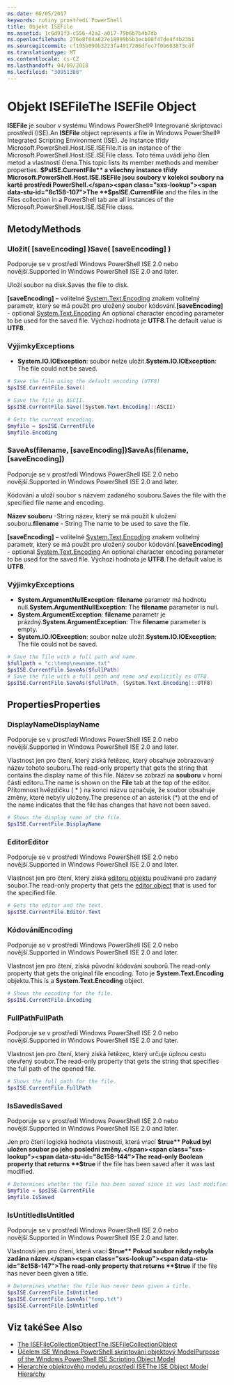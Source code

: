 ```yaml
---
ms.date: 06/05/2017
keywords: rutiny prostředí PowerShell
title: Objekt ISEFile
ms.assetid: 1c6d91f3-c556-42a2-a017-79b6b7b4b7db
ms.openlocfilehash: 276e8f04a827e18999b5b3ecb08f47de4f4b23b1
ms.sourcegitcommit: cf195b090b3223fa4917206dfec7f0b603873cdf
ms.translationtype: MT
ms.contentlocale: cs-CZ
ms.lasthandoff: 04/09/2018
ms.locfileid: "30951388"
---
```

# <a name="the-isefile-object"></a><span data-ttu-id="8c158-103">Objekt ISEFile</span><span class="sxs-lookup"><span data-stu-id="8c158-103">The ISEFile Object</span></span>

<span data-ttu-id="8c158-104">**ISEFile** je soubor v systému Windows PowerShell® Integrované skriptovací prostředí (ISE).</span><span class="sxs-lookup"><span data-stu-id="8c158-104">An **ISEFile** object represents a file in Windows PowerShell® Integrated Scripting Environment (ISE).</span></span> <span data-ttu-id="8c158-105">Je instance třídy Microsoft.PowerShell.Host.ISE.ISEFile.</span><span class="sxs-lookup"><span data-stu-id="8c158-105">It is an instance of the Microsoft.PowerShell.Host.ISE.ISEFile class.</span></span> <span data-ttu-id="8c158-106">Toto téma uvádí jeho člen metod a vlastností člena.</span><span class="sxs-lookup"><span data-stu-id="8c158-106">This topic lists its member methods and member properties.</span></span> <span data-ttu-id="8c158-107">**$PsISE.CurrentFile** a všechny instance třídy Microsoft.PowerShell.Host.ISE.ISEFile jsou soubory v kolekci soubory na kartě prostředí PowerShell.</span><span class="sxs-lookup"><span data-stu-id="8c158-107">The **$psISE.CurrentFile** and the files in the Files collection in a PowerShell tab are all instances of the Microsoft.PowerShell.Host.ISE.ISEFile class.</span></span>

## <a name="methods"></a><span data-ttu-id="8c158-108">Metody</span><span class="sxs-lookup"><span data-stu-id="8c158-108">Methods</span></span>

### <a name="save-saveencoding-"></a><span data-ttu-id="8c158-109">Uložit\( \[saveEncoding\] \)</span><span class="sxs-lookup"><span data-stu-id="8c158-109">Save\( \[saveEncoding\] \)</span></span>

<span data-ttu-id="8c158-110">Podporuje se v prostředí Windows PowerShell ISE 2.0 nebo novější.</span><span class="sxs-lookup"><span data-stu-id="8c158-110">Supported in Windows PowerShell ISE 2.0 and later.</span></span>

<span data-ttu-id="8c158-111">Uloží soubor na disk.</span><span class="sxs-lookup"><span data-stu-id="8c158-111">Saves the file to disk.</span></span>

<span data-ttu-id="8c158-112">**\[saveEncoding\]**  – volitelné [System.Text.Encoding](http://msdn.microsoft.com/library/system.text.encoding.aspx) znakem volitelný parametr, který se má použít pro uložený soubor kódování.</span><span class="sxs-lookup"><span data-stu-id="8c158-112">**\[saveEncoding\]** - optional [System.Text.Encoding](http://msdn.microsoft.com/library/system.text.encoding.aspx) An optional character encoding parameter to be used for the saved file.</span></span> <span data-ttu-id="8c158-113">Výchozí hodnota je **UTF8**.</span><span class="sxs-lookup"><span data-stu-id="8c158-113">The default value is **UTF8**.</span></span>

### <a name="exceptions"></a><span data-ttu-id="8c158-114">Výjimky</span><span class="sxs-lookup"><span data-stu-id="8c158-114">Exceptions</span></span>

- <span data-ttu-id="8c158-115">**System.IO.IOException**: soubor nelze uložit.</span><span class="sxs-lookup"><span data-stu-id="8c158-115">**System.IO.IOException**: The file could not be saved.</span></span>

```powershell
# Save the file using the default encoding (UTF8)
$psISE.CurrentFile.Save()

# Save the file as ASCII.
$psISE.CurrentFile.Save([System.Text.Encoding]::ASCII)

# Gets the current encoding.
$myfile = $psISE.CurrentFile
$myfile.Encoding
```

### <a name="saveasfilename-saveencoding"></a><span data-ttu-id="8c158-116">SaveAs\(filename, \[saveEncoding\]\)</span><span class="sxs-lookup"><span data-stu-id="8c158-116">SaveAs\(filename, \[saveEncoding\]\)</span></span>

<span data-ttu-id="8c158-117">Podporuje se v prostředí Windows PowerShell ISE 2.0 nebo novější.</span><span class="sxs-lookup"><span data-stu-id="8c158-117">Supported in Windows PowerShell ISE 2.0 and later.</span></span>

<span data-ttu-id="8c158-118">Kódování a uloží soubor s názvem zadaného souboru.</span><span class="sxs-lookup"><span data-stu-id="8c158-118">Saves the file with the specified file name and encoding.</span></span>

<span data-ttu-id="8c158-119">**Název souboru** -String název, který se má použít k uložení souboru.</span><span class="sxs-lookup"><span data-stu-id="8c158-119">**filename** - String The name to be used to save the file.</span></span>

<span data-ttu-id="8c158-120">**\[saveEncoding\]**  – volitelné [System.Text.Encoding](http://msdn.microsoft.com/library/system.text.encoding.aspx) znakem volitelný parametr, který se má použít pro uložený soubor kódování.</span><span class="sxs-lookup"><span data-stu-id="8c158-120">**\[saveEncoding\]** - optional [System.Text.Encoding](http://msdn.microsoft.com/library/system.text.encoding.aspx) An optional character encoding parameter to be used for the saved file.</span></span> <span data-ttu-id="8c158-121">Výchozí hodnota je **UTF8**.</span><span class="sxs-lookup"><span data-stu-id="8c158-121">The default value is **UTF8**.</span></span>

### <a name="exceptions"></a><span data-ttu-id="8c158-122">Výjimky</span><span class="sxs-lookup"><span data-stu-id="8c158-122">Exceptions</span></span>

- <span data-ttu-id="8c158-123">**System.ArgumentNullException**: **filename** parametr má hodnotu null.</span><span class="sxs-lookup"><span data-stu-id="8c158-123">**System.ArgumentNullException**: The **filename** parameter is null.</span></span>
- <span data-ttu-id="8c158-124">**System.ArgumentException**: **filename** parametr je prázdný.</span><span class="sxs-lookup"><span data-stu-id="8c158-124">**System.ArgumentException**: The **filename** parameter is empty.</span></span>
- <span data-ttu-id="8c158-125">**System.IO.IOException**: soubor nelze uložit.</span><span class="sxs-lookup"><span data-stu-id="8c158-125">**System.IO.IOException**: The file could not be saved.</span></span>

```powershell
# Save the file with a full path and name.
$fullpath = "c:\temp\newname.txt"
$psISE.CurrentFile.SaveAs($fullPath)
# Save the file with a full path and name and explicitly as UTF8.
$psISE.CurrentFile.SaveAs($fullPath, [System.Text.Encoding]::UTF8)
```

## <a name="properties"></a><span data-ttu-id="8c158-126">Properties</span><span class="sxs-lookup"><span data-stu-id="8c158-126">Properties</span></span>

### <a name="displayname"></a><span data-ttu-id="8c158-127">DisplayName</span><span class="sxs-lookup"><span data-stu-id="8c158-127">DisplayName</span></span>

<span data-ttu-id="8c158-128">Podporuje se v prostředí Windows PowerShell ISE 2.0 nebo novější.</span><span class="sxs-lookup"><span data-stu-id="8c158-128">Supported in Windows PowerShell ISE 2.0 and later.</span></span>

<span data-ttu-id="8c158-129">Vlastnost jen pro čtení, který získá řetězec, který obsahuje zobrazovaný název tohoto souboru.</span><span class="sxs-lookup"><span data-stu-id="8c158-129">The read-only property that gets the string that contains the display name of this file.</span></span> <span data-ttu-id="8c158-130">Název se zobrazí na **souboru** v horní části editoru.</span><span class="sxs-lookup"><span data-stu-id="8c158-130">The name is shown on the **File** tab at the top of the editor.</span></span> <span data-ttu-id="8c158-131">Přítomnost hvězdičku \( \* \) na konci názvu označuje, že soubor obsahuje změny, které nebyly uloženy.</span><span class="sxs-lookup"><span data-stu-id="8c158-131">The presence of an asterisk \(\*\) at the end of the name indicates that the file has changes that have not been saved.</span></span>

```powershell
# Shows the display name of the file.
$psISE.CurrentFile.DisplayName
```

### <a name="editor"></a><span data-ttu-id="8c158-132">Editor</span><span class="sxs-lookup"><span data-stu-id="8c158-132">Editor</span></span>

<span data-ttu-id="8c158-133">Podporuje se v prostředí Windows PowerShell ISE 2.0 nebo novější.</span><span class="sxs-lookup"><span data-stu-id="8c158-133">Supported in Windows PowerShell ISE 2.0 and later.</span></span>

<span data-ttu-id="8c158-134">Vlastnost jen pro čtení, který získá [editoru objektu](The-ISEEditor-Object.md) používané pro zadaný soubor.</span><span class="sxs-lookup"><span data-stu-id="8c158-134">The read-only property that gets the [editor object](The-ISEEditor-Object.md) that is used for the specified file.</span></span>

```powershell
# Gets the editor and the text.
$psISE.CurrentFile.Editor.Text
```

### <a name="encoding"></a><span data-ttu-id="8c158-135">Kódování</span><span class="sxs-lookup"><span data-stu-id="8c158-135">Encoding</span></span>

<span data-ttu-id="8c158-136">Podporuje se v prostředí Windows PowerShell ISE 2.0 nebo novější.</span><span class="sxs-lookup"><span data-stu-id="8c158-136">Supported in Windows PowerShell ISE 2.0 and later.</span></span>

<span data-ttu-id="8c158-137">Vlastnost jen pro čtení, získá původní kódování souborů.</span><span class="sxs-lookup"><span data-stu-id="8c158-137">The read-only property that gets the original file encoding.</span></span> <span data-ttu-id="8c158-138">Toto je **System.Text.Encoding** objektu.</span><span class="sxs-lookup"><span data-stu-id="8c158-138">This is a **System.Text.Encoding** object.</span></span>

```powershell
# Shows the encoding for the file.
$psISE.CurrentFile.Encoding
```

### <a name="fullpath"></a><span data-ttu-id="8c158-139">FullPath</span><span class="sxs-lookup"><span data-stu-id="8c158-139">FullPath</span></span>

<span data-ttu-id="8c158-140">Podporuje se v prostředí Windows PowerShell ISE 2.0 nebo novější.</span><span class="sxs-lookup"><span data-stu-id="8c158-140">Supported in Windows PowerShell ISE 2.0 and later.</span></span>

<span data-ttu-id="8c158-141">Vlastnost jen pro čtení, který získá řetězec, který určuje úplnou cestu otevřený soubor.</span><span class="sxs-lookup"><span data-stu-id="8c158-141">The read-only property that gets the string that specifies the full path of the opened file.</span></span>

```powershell
# Shows the full path for the file.
$psISE.CurrentFile.FullPath
```

### <a name="issaved"></a><span data-ttu-id="8c158-142">IsSaved</span><span class="sxs-lookup"><span data-stu-id="8c158-142">IsSaved</span></span>

<span data-ttu-id="8c158-143">Podporuje se v prostředí Windows PowerShell ISE 2.0 nebo novější.</span><span class="sxs-lookup"><span data-stu-id="8c158-143">Supported in Windows PowerShell ISE 2.0 and later.</span></span>

<span data-ttu-id="8c158-144">Jen pro čtení logická hodnota vlastnosti, která vrací **$true** Pokud byl uložen soubor po jeho poslední změny.</span><span class="sxs-lookup"><span data-stu-id="8c158-144">The read-only Boolean property that returns **$true** if the file has been saved after it was last modified.</span></span>

```powershell
# Determines whether the file has been saved since it was last modified.
$myfile = $psISE.CurrentFile
$myfile.IsSaved
```

### <a name="isuntitled"></a><span data-ttu-id="8c158-145">IsUntitled</span><span class="sxs-lookup"><span data-stu-id="8c158-145">IsUntitled</span></span>

<span data-ttu-id="8c158-146">Podporuje se v prostředí Windows PowerShell ISE 2.0 nebo novější.</span><span class="sxs-lookup"><span data-stu-id="8c158-146">Supported in Windows PowerShell ISE 2.0 and later.</span></span>

<span data-ttu-id="8c158-147">Vlastnosti jen pro čtení, která vrací **$true** Pokud soubor nikdy nebyla zadána název.</span><span class="sxs-lookup"><span data-stu-id="8c158-147">The read-only property that returns **$true** if the file has never been given a title.</span></span>

```powershell
# Determines whether the file has never been given a title.
$psISE.CurrentFile.IsUntitled
$psISE.CurrentFile.SaveAs("temp.txt")
$psISE.CurrentFile.IsUntitled
```

## <a name="see-also"></a><span data-ttu-id="8c158-148">Viz také</span><span class="sxs-lookup"><span data-stu-id="8c158-148">See Also</span></span>

- [<span data-ttu-id="8c158-149">The ISEFileCollectionObject</span><span class="sxs-lookup"><span data-stu-id="8c158-149">The ISEFileCollectionObject</span></span>](The-ISEFileCollection-Object.md)
- [<span data-ttu-id="8c158-150">Účelem ISE Windows PowerShell skriptování objektový Model</span><span class="sxs-lookup"><span data-stu-id="8c158-150">Purpose of the Windows PowerShell ISE Scripting Object Model</span></span>](Purpose-of-the-Windows-PowerShell-ISE-Scripting-Object-Model.md)
- [<span data-ttu-id="8c158-151">Hierarchie objektového modelu prostředí ISE</span><span class="sxs-lookup"><span data-stu-id="8c158-151">The ISE Object Model Hierarchy</span></span>](The-ISE-Object-Model-Hierarchy.md)